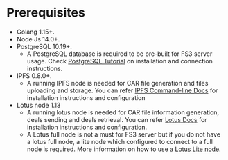 # Prerequisites

* Golang 1.15+.
* Node Js 14.0+.
* PostgreSQL 10.19+.
  * A PostgreSQL database is required to be pre-built for FS3 server usage. Check [PostgreSQL Tutorial](https://www.postgresqltutorial.com) on installation and connection instructions.&#x20;
* IPFS 0.8.0+.
  * A running IPFS node is needed for CAR file generation and files uploading and storage. You can refer [IPFS Command-line Docs](https://docs.ipfs.io/install/command-line/#official-distributions) for installation instructions and configuration
* Lotus node 1.13
  * A running lotus node is needed for CAR file information generation, deals sending and deals retrieval. You can refer [Lotus Docs](https://lotus.filecoin.io/docs/set-up/install/) for installation instructions and configuration.&#x20;
  * A Lotus full node is not a must for FS3 server but if you do not have a lotus full node, a lite node which configured to connect to a full node is required. More information on how to use a [Lotus Lite node](https://lotus.filecoin.io/docs/set-up/lotus-lite/).
